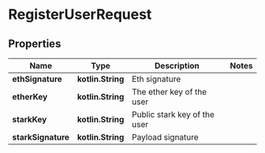 
# RegisterUserRequest

## Properties
Name | Type | Description | Notes
------------ | ------------- | ------------- | -------------
**ethSignature** | **kotlin.String** | Eth signature | 
**etherKey** | **kotlin.String** | The ether key of the user | 
**starkKey** | **kotlin.String** | Public stark key of the user | 
**starkSignature** | **kotlin.String** | Payload signature | 



